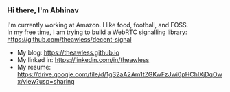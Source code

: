 ### Hi there, I'm Abhinav

I'm currently working at Amazon. I like food, football, and FOSS.  
In my free time, I am trying to build a WebRTC signalling library: https://github.com/theawless/decent-signal

* My blog: https://theawless.github.io
* My linked in: https://linkedin.com/in/theawless
* My resume: https://drive.google.com/file/d/1gS2aA2Am1tZGKwFzJwi0pHChIXjDqOwx/view?usp=sharing
